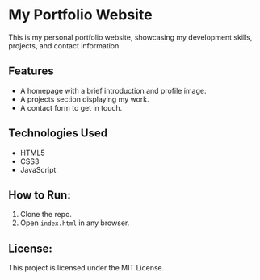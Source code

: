 # My Portfolio Website

This is my personal portfolio website, showcasing my development skills, projects, and contact information.

## Features
- A homepage with a brief introduction and profile image.
- A projects section displaying my work.
- A contact form to get in touch.

## Technologies Used
- HTML5
- CSS3
- JavaScript

## How to Run:
1. Clone the repo.
2. Open `index.html` in any browser.

## License:
This project is licensed under the MIT License.
